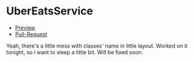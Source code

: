 # UberEatsService
- [Preview](https://bohodar.github.io/UberEatsService)
- [Pull-Request](https://github.com/bohodar/UberEatsService/pull/1/files)

Yeah, there's a little mess with classes' name in little layout. Worked on it tonight, so i want to sleep a little bit. Will be fixed soon.
